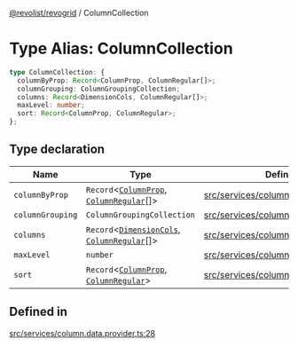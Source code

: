 [@revolist/revogrid](README.md) / ColumnCollection

# Type Alias: ColumnCollection

```ts
type ColumnCollection: {
  columnByProp: Record<ColumnProp, ColumnRegular[]>;
  columnGrouping: ColumnGroupingCollection;
  columns: Record<DimensionCols, ColumnRegular[]>;
  maxLevel: number;
  sort: Record<ColumnProp, ColumnRegular>;
};
```

## Type declaration

| Name | Type | Defined in |
| ------ | ------ | ------ |
| `columnByProp` | `Record`\<[`ColumnProp`](TypeAlias.ColumnProp.md), [`ColumnRegular`](Interface.ColumnRegular.md)[]\> | [src/services/column.data.provider.ts:30](https://github.com/revolist/revogrid/blob/b6cbd022f95d7e046d6bc88abeaf01a3bc067577/src/services/column.data.provider.ts#L30) |
| `columnGrouping` | `ColumnGroupingCollection` | [src/services/column.data.provider.ts:31](https://github.com/revolist/revogrid/blob/b6cbd022f95d7e046d6bc88abeaf01a3bc067577/src/services/column.data.provider.ts#L31) |
| `columns` | `Record`\<[`DimensionCols`](TypeAlias.DimensionCols.md), [`ColumnRegular`](Interface.ColumnRegular.md)[]\> | [src/services/column.data.provider.ts:29](https://github.com/revolist/revogrid/blob/b6cbd022f95d7e046d6bc88abeaf01a3bc067577/src/services/column.data.provider.ts#L29) |
| `maxLevel` | `number` | [src/services/column.data.provider.ts:32](https://github.com/revolist/revogrid/blob/b6cbd022f95d7e046d6bc88abeaf01a3bc067577/src/services/column.data.provider.ts#L32) |
| `sort` | `Record`\<[`ColumnProp`](TypeAlias.ColumnProp.md), [`ColumnRegular`](Interface.ColumnRegular.md)\> | [src/services/column.data.provider.ts:33](https://github.com/revolist/revogrid/blob/b6cbd022f95d7e046d6bc88abeaf01a3bc067577/src/services/column.data.provider.ts#L33) |

## Defined in

[src/services/column.data.provider.ts:28](https://github.com/revolist/revogrid/blob/b6cbd022f95d7e046d6bc88abeaf01a3bc067577/src/services/column.data.provider.ts#L28)
